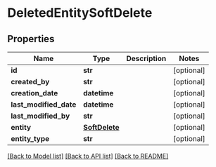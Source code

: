 # DeletedEntitySoftDelete

## Properties
Name | Type | Description | Notes
------------ | ------------- | ------------- | -------------
**id** | **str** |  | [optional] 
**created_by** | **str** |  | [optional] 
**creation_date** | **datetime** |  | [optional] 
**last_modified_date** | **datetime** |  | [optional] 
**last_modified_by** | **str** |  | [optional] 
**entity** | [**SoftDelete**](SoftDelete.md) |  | [optional] 
**entity_type** | **str** |  | [optional] 

[[Back to Model list]](../README.md#documentation-for-models) [[Back to API list]](../README.md#documentation-for-api-endpoints) [[Back to README]](../README.md)

